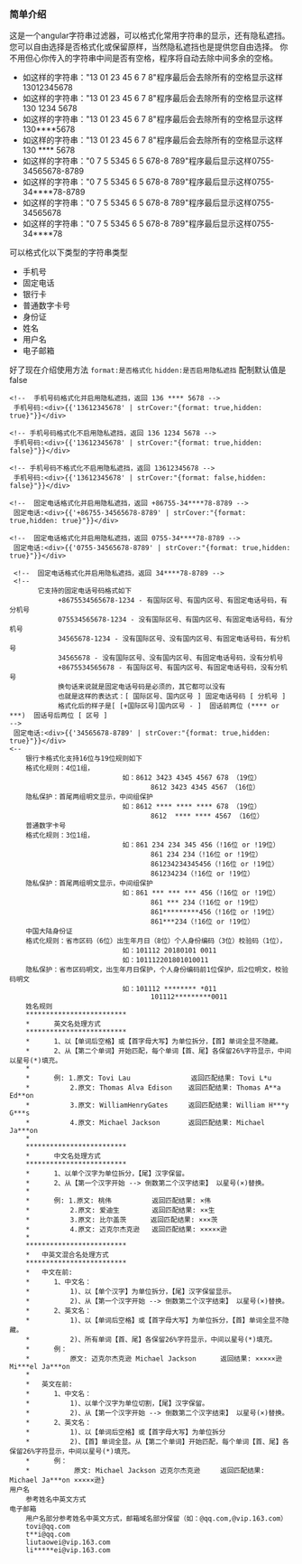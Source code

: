 ### 简单介绍
这是一个angular字符串过滤器，可以格式化常用字符串的显示，还有隐私遮挡。您可以自由选择是否格式化或保留原样，当然隐私遮挡也是提供您自由选择。
你不用但心你传入的字符串中间是否有空格，程序将自动去除中间多余的空格。
- 如这样的字符串："13 01  23    45 6 7 8"程序最后会去除所有的空格显示这样13012345678
- 如这样的字符串："13 01  23    45 6 7 8"程序最后会去除所有的空格显示这样130 1234 5678
- 如这样的字符串："13 01  23    45 6 7 8"程序最后会去除所有的空格显示这样130****5678
- 如这样的字符串："13 01  23    45 6 7 8"程序最后会去除所有的空格显示这样130 **** 5678
- 如这样的字符串："0 7 5 5345   6 5 678-8 789"程序最后显示这样0755-34565678-8789
- 如这样的字符串："0 7 5 5345   6 5 678-8 789"程序最后显示这样0755-34****78-8789
- 如这样的字符串："0 7 5 5345   6 5 678-8 789"程序最后显示这样0755-34565678
- 如这样的字符串："0 7 5 5345   6 5 678-8 789"程序最后显示这样0755-34****78

>
可以格式化以下类型的字符串类型
- 手机号
- 固定电话
- 银行卡
- 普通数字卡号
- 身份证
- 姓名
- 用户名
- 电子邮箱

好了现在介绍使用方法
`format:是否格式化`
`hidden:是否启用隐私遮挡`
配制默认值是false

    <!--  手机号码格式化并启用隐私遮挡，返回 136 **** 5678 -->
     手机号码:<div>{{'13612345678' | strCover:"{format: true,hidden: true}"}}</div>

    <!-- 手机号码格式化不启用隐私遮挡，返回 136 1234 5678 -->
     手机号码:<div>{{'13612345678' | strCover:"{format: true,hidden: false}"}}</div>

    <!-- 手机号码不格式化不启用隐私遮挡，返回 13612345678 -->
     手机号码:<div>{{'13612345678' | strCover:"{format: false,hidden: false}"}}</div>

    <!--  固定电话格式化并启用隐私遮挡，返回 +86755-34****78-8789 -->
     固定电话:<div>{{'+86755-34565678-8789' | strCover:"{format: true,hidden: true}"}}</div>

    <!--  固定电话格式化并启用隐私遮挡，返回 0755-34****78-8789 -->
     固定电话:<div>{{'0755-34565678-8789' | strCover:"{format: true,hidden: true}"}}</div>

     <!--  固定电话格式化并启用隐私遮挡，返回 34****78-8789 -->
     <!--
           它支持的固定电话号码格式如下
                +8675534565678-1234 - 有国际区号、有国内区号、有固定电话号码，有分机号
                075534565678-1234 - 没有国际区号、有国内区号、有固定电话号码，有分机号
                34565678-1234 - 没有国际区号、没有国内区号、有固定电话号码，有分机号
                34565678 - 没有国际区号、没有国内区号、有固定电话号码，没有分机号
                +8675534565678 - 有国际区号、有国内区号、有固定电话号码，没有分机号
                换句话来说就是固定电话号码是必须的，其它都可以没有
                也就是这样的表达式：[ 国际区号、国内区号 ] 固定电话号码 [ 分机号 ]
                格式化后的样子是[ [+国际区号]国内区号 - ]  固话前两位 (**** or ***)  固话号后两位 [ 区号 ]
    -->
     固定电话:<div>{{'34565678-8789' | strCover:"{format: true,hidden: true}"}}</div>
    <--
        银行卡格式化支持16位与19位规则如下
        格式化规则：4位1组，
                                如：8612 3423 4345 4567 678 （19位）
                                       8612 3423 4345 4567 （16位）
        隐私保护：首尾两组明文显示，中间组保护
                                如：8612 **** **** **** 678 （19位）
                                       8612  **** **** 4567 （16位）
        普通数字卡号
        格式化规则：3位1组，
                                如：861 234 234 345 456（!16位 or !19位）
                                       861 234 234（!16位 or !19位）
                                       861234234345456（!16位 or !19位）
                                       861234234（!16位 or !19位）
        隐私保护：首尾两组明文显示，中间组保护
                                如：861 *** *** *** 456（!16位 or !19位）
                                       861 *** 234（!16位 or !19位）
                                       861*********456（!16位 or !19位）
                                       861***234（!16位 or !19位）
        中国大陆身份证
        格式化规则：省市区码（6位）出生年月日（8位）个人身份编码（3位）校验码（1位），
                                如：101112 20180101 0011
                                如：101112201801010011
        隐私保护：省市区码明文，出生年月日保护，个人身份编码前1位保护，后2位明文，校验码明文
                                如：101112 ******** *011
                                       101112*********0011
        姓名规则
        *************************
        *      英文名处理方式
        *************************
        *      1、以【单词后空格】或【首字母大写】为单位拆分，【首】单词全显不隐藏。
        *      2、从【第二个单词】开始匹配，每个单词【首、尾】各保留26%字符显示，中间以星号(*)填充。
        *
        *      例: 1.原文: Tovi Lau               返回匹配结果: Tovi L*u
        *          2.原文: Thomas Alva Edison    返回匹配结果: Thomas A**a Ed**on
        *          3.原文: WilliamHenryGates     返回匹配结果: William H***y G***s
        *          4.原文: Michael Jackson       返回匹配结果: Michael Ja***on
        *
        *************************
        *      中文名处理方式
        *************************
        *      1、以单个汉字为单位拆分，【尾】汉字保留。
        *      2、从【第一个汉字开始 --> 倒数第二个汉字结束】 以星号(×)替换。
        *
        *      例: 1.原文: 桃伟          返回匹配结果: ×伟
        *          2.原文: 爱迪生        返回匹配结果: ××生
        *          3.原文: 比尔盖茨      返回匹配结果: ×××茨
        *          4.原文: 迈克尔杰克逊   返回匹配结果: ×××××逊
        *
        *************************
        *   中英文混合名处理方式
        *************************
        *   中文在前:
        *      1、中文名：
        *          1)、以【单个汉字】为单位拆分，【尾】汉字保留显示。
        *          2)、从【第一个汉字开始 --> 倒数第二个汉字结束】 以星号(×)替换。
        *      2、英文名：
        *          1)、以【单词后空格】或【首字母大写】为单位拆分，【首】单词全显不隐藏。
        *          2)、所有单词【首、尾】各保留26%字符显示，中间以星号(*)填充。
        *      例：
        *          原文: 迈克尔杰克逊 Michael Jackson      返回结果: ×××××逊 Mi***el Ja***on
        *
        *   英文在前:
        *      1、中文名：
        *          1)、以单个汉字为单位切割，【尾】汉字保留。
        *          2)、从【第一个汉字开始 --> 倒数第二个汉字结束】 以星号(×)替换。
        *      2、英文名：
        *          1)、以【单词后空格】或【首字母大写】为单位拆分
        *          2)、【首】单词全显。从【第二个单词】开始匹配，每个单词【首、尾】各保留26%字符显示，中间以星号(*)填充。
        *      例：
        *           原文: Michael Jackson 迈克尔杰克逊     返回匹配结果: Michael Ja***on ×××××逊}
    用户名
        参考姓名中英文方式
    电子邮箱
        用户名部分参考姓名中英文方式，邮箱域名部分保留（如：@qq.com,@vip.163.com）
        tovi@qq.com
        t**i@qq.com
        liutaowei@vip.163.com
        li*****ei@vip.163.com
